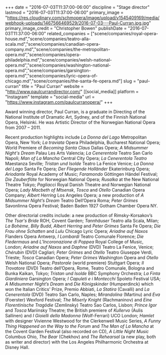 +++
date = "2016-07-03T11:37:00-06:00"
discipline = "Stage director"
lastmod = "2016-07-03T11:37:00-06:00"
primary_image = "https://res.cloudinary.com/schmopera/image/upload/v1545409169/media/webhook-uploads/1467566469529/2016-07-03---Paul-Curran.jpg.jpg"
primary_image_credit = "Christopher Bowen"
publishDate = "2016-07-03T11:37:00-06:00"
related_companies = ["scene/companies/royal-opera-house.md","scene/companies/teatro-alla-scala.md","scene/companies/canadian-opera-company.md","scene/companies/the-metropolitan-opera.md","scene/companies/opera-philadelphia.md","scene/companies/welsh-national-opera.md","scene/companies/washington-national-opera.md","scene/companies/garsington-opera.md","scene/companies/lyric-opera-of-chicago.md","scene/companies/the-santa-fe-opera.md"]
slug = "paul-curran"
title = "Paul Curran"
website = "http://www.paulcurrandirector.com/"
[[social_media]]
platform = "Instagram"
template = "social-media"
url = "https://www.instagram.com/paulcurranopera/"
+++

Award winning director, Paul Curran, is a graduate in Directing of the National Institute of Dramatic Art, Sydney, and of the Finnish National Opera, Helsinki. 
He was Artistic Director of the Norwegian National Opera from 2007 – 2011.

Recent production highlights include *La Donna del Lago* Metropolitan Opera, New York; *La traviata* Opera Philadelphia, Bucharest National Opera; World Premiere of *Becoming Santa Claus* Dallas Opera; *A Midsummer Night's Dream* Palau Les Arts Valencia; *La Cenerentola* Teatro San Carlo Napoli; *Man of La Mancha* Central City Opera; *La Cenerentola Teatro* Maestanza Seville; *Tristan und Isolde* Teatro La Fenice Venice; *La Donna del Lago* Santa Fe Opera; *Der Fliegende Holländer* Ekaterinburg Opera; *Ariodante* Royal Academy of Music; *Faramondo* Göttingen Händel Festival; *Die Zauberflöte* for Norwegian National Opera; *Rusalka* at the New National Theatre Tokyo; *Pagliacci* Royal Danish Theatre and Norwegian National Opera; *Lady Macbeth of Mtsensk*, *Tosca* and *Otello* Canadian Opera Company; *Albert Herring* Los Angeles Opera; a new production of *A Midsummer Night’s Dream* Teatro Dell’Opera Roma; *Peter Grimes* Savonlinna Opera Festival; Baden Baden 1927 Gotham Chamber Opera NY.
 
Other directorial credits include: a new production of Rimsky-Korsakov’s *The Tsar's Bride* ROH, Covent Garden; *Tannhäuser* Teatro alla Scala, Milan; *La Bohème*, *Billy Budd*, *Albert Herring* and *Peter Grimes* Santa Fe Opera; *Die Frau ohne Schatten* and *Lulu* Chicago Lyric Opera; *Ariadne auf Naxos* Flanders Opera Antwerp, *I Lombardi* Teatro Comunale Florence; *Die Fledermaus* and *L’Incoronazione di Poppea* Royal College of Music, London; *Ariadne auf Naxos* and *Daphne* (DVD) Teatro La Fenice, Venice; *Chérubin* (DVD) Cagliari; *Peter Grimes* and *Otello* Teatro Giuseppe Verdi, Trieste; *Tosca* Canadian Opera; *Peter Grimes* Washington Opera and *Otello* Welsh National Opera; *Pastorale* (world premiere) Stuttgart Opera; *Il Trovatore* (DVD) Teatro dell’Opera, Rome, Teatro Comunale, Bologna and Bunka Kaikan, Tokyo; *Tristan und Isolde* BBC Symphony Orchestra; *La Finta Giardiniera* Garsington Opera; *I Capuleti e i Montecchi* Spoleto Festival USA; *A Midsummer Night’s Dream* and *Die Königskinder* (Humperdinck) which won the Italian Critics' Prize, Premio Abbiati, *La Statira* (Cavalli) and *La Cenerentola* (DVD) Teatro San Carlo, Naples; *Mirandolina* (Martinu) and *Eva* (Foerster) Wexford Festival; *The Miserly Knight* (Rachmaninov) and *Eine Florentinische Tragödie* (Zemlinsky) Teatro Sao Carlos, Lisbon; *Prince Igor* and *Tosca* Mariinsky Theatre; the British premiere of *Kullervo* (Aulis Sallinen) and *I Gioielli della Madonna* (Wolf-Ferrari) UCO London; *Hamlet* with designer Vivienne Westwood for the Clerkenwell Music Series, *A Funny Thing Happened on the Way to the Forum* and *The Man of La Mancha* at the Covent Garden Festival (also recorded on CD), *A Little Night Music* Columbus Ohio, *The Bear* (Chekhov) and *The Rehearsal* (a new play, both as writer and director) with the Los Angeles Philharmonic Orchestra at Disney Hall.
